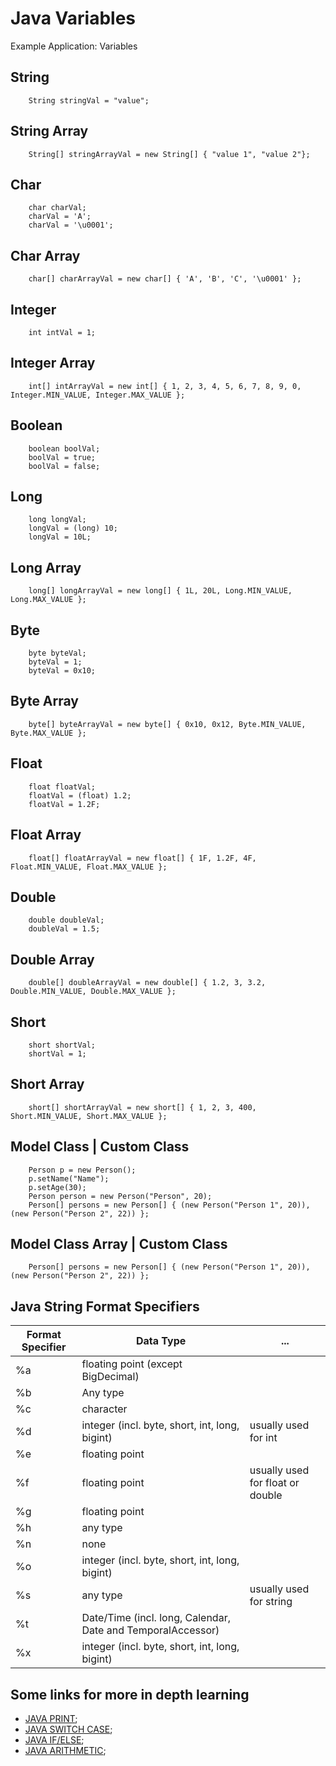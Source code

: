 Java Variables
===================================

Example Application: Variables

##		String
		String stringVal = "value";

##		String Array
		String[] stringArrayVal = new String[] { "value 1", "value 2"};

##		Char
		char charVal;
		charVal = 'A';
		charVal = '\u0001';

##		Char Array
		char[] charArrayVal = new char[] { 'A', 'B', 'C', '\u0001' };

##		Integer
		int intVal = 1;

##		Integer Array
		int[] intArrayVal = new int[] { 1, 2, 3, 4, 5, 6, 7, 8, 9, 0, Integer.MIN_VALUE, Integer.MAX_VALUE };

##		Boolean
		boolean boolVal;
		boolVal = true;
		boolVal = false;

##		Long
		long longVal;
		longVal = (long) 10;
		longVal = 10L;

##		Long Array
		long[] longArrayVal = new long[] { 1L, 20L, Long.MIN_VALUE, Long.MAX_VALUE };

##		Byte
		byte byteVal;
		byteVal = 1;
		byteVal = 0x10;

##		Byte Array
		byte[] byteArrayVal = new byte[] { 0x10, 0x12, Byte.MIN_VALUE, Byte.MAX_VALUE };

##		Float
		float floatVal;
		floatVal = (float) 1.2;
		floatVal = 1.2F;

##		Float Array
		float[] floatArrayVal = new float[] { 1F, 1.2F, 4F, Float.MIN_VALUE, Float.MAX_VALUE };

##		Double
		double doubleVal;
		doubleVal = 1.5;

##		Double Array
		double[] doubleArrayVal = new double[] { 1.2, 3, 3.2, Double.MIN_VALUE, Double.MAX_VALUE };

##		Short
		short shortVal;
		shortVal = 1;

##		Short Array
		short[] shortArrayVal = new short[] { 1, 2, 3, 400, Short.MIN_VALUE, Short.MAX_VALUE };

##		Model Class | Custom Class
		Person p = new Person();
		p.setName("Name");
		p.setAge(30);
		Person person = new Person("Person", 20);
		Person[] persons = new Person[] { (new Person("Person 1", 20)), (new Person("Person 2", 22)) };
		
##		Model Class Array | Custom Class
		Person[] persons = new Person[] { (new Person("Person 1", 20)), (new Person("Person 2", 22)) };
		

## Java String Format Specifiers

|  Format Specifier | Data Type| ... |
|---|---|---|
|%a|	floating point (except BigDecimal)||
|%b|	Any type||
|%c|	character||
|%d|	integer (incl. byte, short, int, long, bigint)|usually used for int|
|%e|	floating point||
|%f|	floating point|usually used for float or double||
|%g|	floating point||
|%h|	any type||
|%n|	none||
|%o|	integer (incl. byte, short, int, long, bigint)||
|%s|	any type|usually used for string||
|%t|	Date/Time (incl. long, Calendar, Date and TemporalAccessor)||
|%x|	integer (incl. byte, short, int, long, bigint)||
		
## Some links for more in depth learning

* [JAVA PRINT](https://github.com/fefong/java_printf);
* [JAVA SWITCH CASE](https://github.com/fefong/java_switch);
* [JAVA IF/ELSE](https://github.com/fefong/java_ifElse);
* [JAVA ARITHMETIC](https://github.com/fefong/java_calculator);

		
